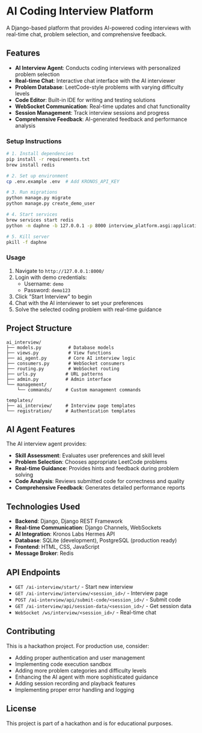 # AI Coding Interview Platform

A Django-based platform that provides AI-powered coding interviews with real-time chat, problem selection, and comprehensive feedback.

## Features

- **AI Interview Agent**: Conducts coding interviews with personalized problem selection
- **Real-time Chat**: Interactive chat interface with the AI interviewer
- **Problem Database**: LeetCode-style problems with varying difficulty levels
- **Code Editor**: Built-in IDE for writing and testing solutions
- **WebSocket Communication**: Real-time updates and chat functionality
- **Session Management**: Track interview sessions and progress
- **Comprehensive Feedback**: AI-generated feedback and performance analysis

### Setup Instructions

```bash
# 1. Install dependencies
pip install -r requirements.txt
brew install redis

# 2. Set up environment
cp .env.example .env  # Add KRONOS_API_KEY

# 3. Run migrations
python manage.py migrate
python manage.py create_demo_user

# 4. Start services
brew services start redis
python -m daphne -b 127.0.0.1 -p 8000 interview_platform.asgi:application

# 5. Kill server
pkill -f daphne
```

### Usage

1. Navigate to `http://127.0.0.1:8000/`
2. Login with demo credentials:
   - Username: `demo`
   - Password: `demo123`
3. Click "Start Interview" to begin
4. Chat with the AI interviewer to set your preferences
5. Solve the selected coding problem with real-time guidance

## Project Structure

```
ai_interview/
├── models.py          # Database models
├── views.py           # View functions
├── ai_agent.py        # Core AI interview logic
├── consumers.py       # WebSocket consumers
├── routing.py         # WebSocket routing
├── urls.py           # URL patterns
├── admin.py          # Admin interface
└── management/
    └── commands/     # Custom management commands

templates/
├── ai_interview/     # Interview page templates
└── registration/     # Authentication templates
```

## AI Agent Features

The AI interview agent provides:

- **Skill Assessment**: Evaluates user preferences and skill level
- **Problem Selection**: Chooses appropriate LeetCode problems
- **Real-time Guidance**: Provides hints and feedback during problem solving
- **Code Analysis**: Reviews submitted code for correctness and quality
- **Comprehensive Feedback**: Generates detailed performance reports

## Technologies Used

- **Backend**: Django, Django REST Framework
- **Real-time Communication**: Django Channels, WebSockets
- **AI Integration**: Kronos Labs Hermes API
- **Database**: SQLite (development), PostgreSQL (production ready)
- **Frontend**: HTML, CSS, JavaScript
- **Message Broker**: Redis

## API Endpoints

- `GET /ai-interview/start/` - Start new interview
- `GET /ai-interview/interview/<session_id>/` - Interview page
- `POST /ai-interview/api/submit-code/<session_id>/` - Submit code
- `GET /ai-interview/api/session-data/<session_id>/` - Get session data
- `WebSocket /ws/interview/<session_id>/` - Real-time chat

## Contributing

This is a hackathon project. For production use, consider:

- Adding proper authentication and user management
- Implementing code execution sandbox
- Adding more problem categories and difficulty levels
- Enhancing the AI agent with more sophisticated guidance
- Adding session recording and playback features
- Implementing proper error handling and logging

## License

This project is part of a hackathon and is for educational purposes.